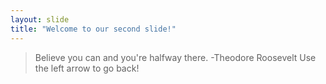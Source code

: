 ```yaml
---
layout: slide
title: "Welcome to our second slide!"
---
```

>Believe you can and you're halfway there. -Theodore Roosevelt
Use the left arrow to go back!
